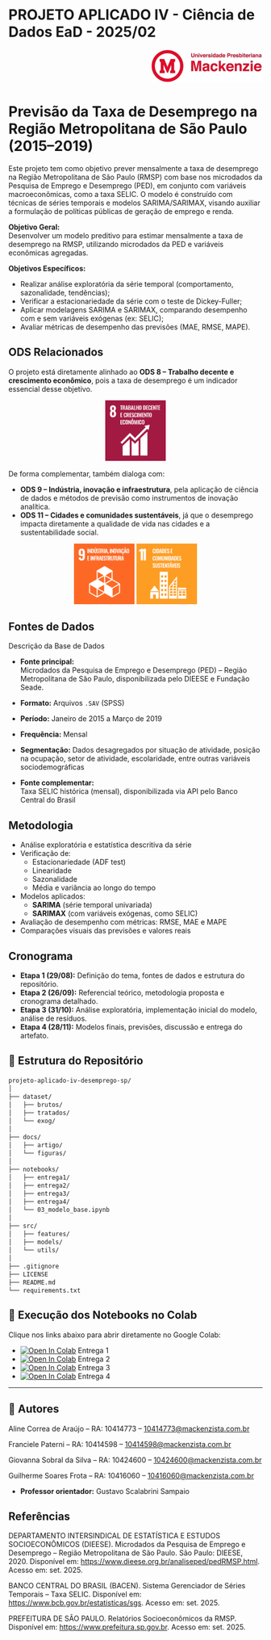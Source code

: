 # PROJETO APLICADO IV - Ciência de Dados EaD - 2025/02


<p align="right">
  <img src="docs/figuras/mackenzie_logo.jpg" alt="Universidade Presbiteriana Mackenzie" width="220"/>
</p>

# Previsão da Taxa de Desemprego na Região Metropolitana de São Paulo (2015–2019)

Este projeto tem como objetivo prever mensalmente a taxa de desemprego na Região Metropolitana de São Paulo (RMSP) com base nos microdados da Pesquisa de Emprego e Desemprego (PED), em conjunto com variáveis macroeconômicas, como a taxa SELIC. O modelo é construído com técnicas de séries temporais e modelos SARIMA/SARIMAX, visando auxiliar a formulação de políticas públicas de geração de emprego e renda.


**Objetivo Geral:**  
  Desenvolver um modelo preditivo para estimar mensalmente a taxa de desemprego na RMSP, utilizando microdados da PED e variáveis econômicas agregadas.

**Objetivos Específicos:**  
  - Realizar análise exploratória da série temporal (comportamento, sazonalidade, tendências);  
  - Verificar a estacionariedade da série com o teste de Dickey-Fuller;  
  - Aplicar modelagens SARIMA e SARIMAX, comparando desempenho com e sem variáveis exógenas (ex: SELIC);  
  - Avaliar métricas de desempenho das previsões (MAE, RMSE, MAPE).

## ODS Relacionados
O projeto está diretamente alinhado ao **ODS 8 – Trabalho decente e crescimento econômico**, pois a taxa de desemprego é um indicador essencial desse objetivo.  

<p align="center">
  <img src="docs/figuras/sdg_08.png" alt="ODS 8 – Trabalho Decente e Crescimento Econômico" width="120"/>
  </p>

De forma complementar, também dialoga com:  
- **ODS 9 – Indústria, inovação e infraestrutura**, pela aplicação de ciência de dados e métodos de previsão como instrumentos de inovação analítica.  
- **ODS 11 – Cidades e comunidades sustentáveis**, já que o desemprego impacta diretamente a qualidade de vida nas cidades e a sustentabilidade social.  

<p align="center">
  <img src="docs/figuras/sdg_09.png" alt="ODS 9 – Indústria, Inovação e Infraestrutura" width="120"/>
  <img src="docs/figuras/sdg_11.png" alt="ODS 11 – Cidades e Comunidades Sustentáveis" width="120"/>
</p>


## Fontes de Dados
Descrição da Base de Dados

- **Fonte principal:**  
  Microdados da Pesquisa de Emprego e Desemprego (PED) – Região Metropolitana de São Paulo, disponibilizada pelo DIEESE e Fundação Seade.

- **Formato:** Arquivos `.SAV` (SPSS)

- **Período:** Janeiro de 2015 a Março de 2019

- **Frequência:** Mensal

- **Segmentação:** Dados desagregados por situação de atividade, posição na ocupação, setor de atividade, escolaridade, entre outras variáveis sociodemográficas

- **Fonte complementar:**  
  Taxa SELIC histórica (mensal), disponibilizada via API pelo Banco Central do Brasil


## Metodologia

- Análise exploratória e estatística descritiva da série
- Verificação de:
  - Estacionariedade (ADF test)
  - Linearidade
  - Sazonalidade
  - Média e variância ao longo do tempo
- Modelos aplicados:
  - **SARIMA** (série temporal univariada)
  - **SARIMAX** (com variáveis exógenas, como SELIC)
- Avaliação de desempenho com métricas: RMSE, MAE e MAPE
- Comparações visuais das previsões e valores reais


## Cronograma
- **Etapa 1 (29/08):** Definição do tema, fontes de dados e estrutura do repositório.  
- **Etapa 2 (26/09):** Referencial teórico, metodologia proposta e cronograma detalhado.  
- **Etapa 3 (31/10):** Análise exploratória, implementação inicial do modelo, análise de resíduos.  
- **Etapa 4 (28/11):** Modelos finais, previsões, discussão e entrega do artefato.  


## 📂 Estrutura do Repositório

```
projeto-aplicado-iv-desemprego-sp/
│
├── dataset/
│   ├── brutos/
│   ├── tratados/
│   └── exog/
│
├── docs/
│   ├── artigo/
│   └── figuras/
│
├── notebooks/
│   ├── entrega1/
│   ├── entrega2/
│   ├── entrega3/
│   ├── entrega4/
│   └── 03_modelo_base.ipynb
│
├── src/
│   ├── features/
│   ├── models/
│   └── utils/
│
├── .gitignore
├── LICENSE
├── README.md
└── requirements.txt
```


## 🚀 Execução dos Notebooks no Colab
Clique nos links abaixo para abrir diretamente no Google Colab:

- [![Open In Colab](https://colab.research.google.com/assets/colab-badge.svg)](https://colab.research.google.com/github/fpaterni10/projeto-aplicado-iv-desemprego-br/blob/main/notebooks/entrega1/cd_projeto_aplicado_IV.ipynb) Entrega 1  
- [![Open In Colab](https://colab.research.google.com/assets/colab-badge.svg)](https://colab.research.google.com/github/fpaterni10/projeto-aplicado-iv-desemprego-br/blob/main/notebooks/entrega2/cd_projeto_aplicado_IV_entrega_2.ipynb) Entrega 2  
- [![Open In Colab](https://colab.research.google.com/assets/colab-badge.svg)](https://colab.research.google.com/github/fpaterni10/projeto-aplicado-iv-desemprego-br/blob/main/notebooks/entrega3/cd_projeto_aplicado_IV_entrega_3.ipynb) Entrega 3  
- [![Open In Colab](https://colab.research.google.com/assets/colab-badge.svg)](https://colab.research.google.com/github/fpaterni10/projeto-aplicado-iv-desemprego-br/blob/main/notebooks/entrega4/cd_projeto_aplicado_IV_entrega_4.ipynb) Entrega 4  

---

## 👥 Autores

Aline Correa de Araújo – RA: 10414773 – 10414773@mackenzista.com.br

Franciele Paterni – RA: 10414598 – 10414598@mackenzista.com.br

Giovanna Sobral da Silva – RA: 10424600 – 10424600@mackenzista.com.br

Guilherme Soares Frota – RA: 10416060 – 10416060@mackenzista.com.br

- **Professor orientador:** Gustavo Scalabrini Sampaio


## Referências

DEPARTAMENTO INTERSINDICAL DE ESTATÍSTICA E ESTUDOS SOCIOECONÔMICOS (DIEESE). Microdados da Pesquisa de Emprego e Desemprego – Região Metropolitana de São Paulo. São Paulo: DIEESE, 2020. Disponível em: https://www.dieese.org.br/analiseped/pedRMSP.html. Acesso em: set. 2025.

BANCO CENTRAL DO BRASIL (BACEN). Sistema Gerenciador de Séries Temporais – Taxa SELIC. Disponível em: https://www.bcb.gov.br/estatisticas/sgs. Acesso em: set. 2025.

PREFEITURA DE SÃO PAULO. Relatórios Socioeconômicos da RMSP. Disponível em: https://www.prefeitura.sp.gov.br. Acesso em: set. 2025.
